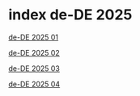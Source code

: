 # index de-DE 2025

<a href="./01">de-DE 2025 01</a>

<a href="./02">de-DE 2025 02</a>

<a href="./03">de-DE 2025 03</a>

<a href="./04">de-DE 2025 04</a>

